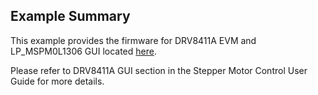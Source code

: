 ## Example Summary

This example provides the firmware for DRV8411A EVM and LP_MSPM0L1306 GUI
located [here](https://dev.ti.com/gallery/view/TIMSPGC/MSPM0L-DRV8411A-EVM-GUI).

Please refer to DRV8411A GUI section in the Stepper Motor Control User Guide for more details.